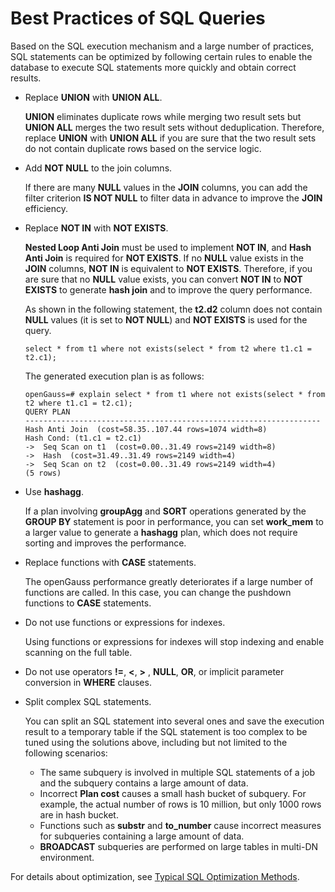 # Best Practices of SQL Queries<a name="EN-US_TOPIC_0000001119972378"></a>

Based on the SQL execution mechanism and a large number of practices, SQL statements can be optimized by following certain rules to enable the database to execute SQL statements more quickly and obtain correct results.

-   Replace  **UNION**  with  **UNION ALL**.

    **UNION**  eliminates duplicate rows while merging two result sets but  **UNION ALL**  merges the two result sets without deduplication. Therefore, replace  **UNION**  with  **UNION ALL**  if you are sure that the two result sets do not contain duplicate rows based on the service logic.

-   Add  **NOT NULL**  to the join columns.

    If there are many  **NULL**  values in the  **JOIN**  columns, you can add the filter criterion  **IS NOT NULL**  to filter data in advance to improve the  **JOIN**  efficiency.

-   Replace  **NOT IN**  with  **NOT EXISTS**.

    **Nested Loop Anti Join**  must be used to implement  **NOT IN**, and  **Hash Anti Join**  is required for  **NOT EXISTS**. If no  **NULL**  value exists in the  **JOIN**  columns,  **NOT IN**  is equivalent to  **NOT EXISTS**. Therefore, if you are sure that no  **NULL**  value exists, you can convert  **NOT IN**  to  **NOT EXISTS**  to generate  **hash join**  and to improve the query performance.

    As shown in the following statement, the  **t2.d2**  column does not contain  **NULL**  values \(it is set to  **NOT NULL**\) and  **NOT EXISTS**  is used for the query.

    ```
    select * from t1 where not exists(select * from t2 where t1.c1 = t2.c1);
    ```

    The generated execution plan is as follows:

    ```
    openGauss=# explain select * from t1 where not exists(select * from t2 where t1.c1 = t2.c1);
    QUERY PLAN
    ------------------------------------------------------------------
    Hash Anti Join  (cost=58.35..107.44 rows=1074 width=8)
    Hash Cond: (t1.c1 = t2.c1)
    ->  Seq Scan on t1  (cost=0.00..31.49 rows=2149 width=8)
    ->  Hash  (cost=31.49..31.49 rows=2149 width=4)
    ->  Seq Scan on t2  (cost=0.00..31.49 rows=2149 width=4)
    (5 rows)
    ```

-   Use  **hashagg**.

    If a plan involving  **groupAgg**  and  **SORT**  operations generated by the  **GROUP BY**  statement is poor in performance, you can set  **work\_mem**  to a larger value to generate a  **hashagg**  plan, which does not require sorting and improves the performance.

-   Replace functions with  **CASE**  statements.

    The openGauss performance greatly deteriorates if a large number of functions are called. In this case, you can change the pushdown functions to  **CASE**  statements.

-   Do not use functions or expressions for indexes.

    Using functions or expressions for indexes will stop indexing and enable scanning on the full table.

-   Do not use operators  **!=**,  **<**,  **\>**  ,  **NULL**,  **OR**, or implicit parameter conversion in  **WHERE**  clauses.
-   Split complex SQL statements.

    You can split an SQL statement into several ones and save the execution result to a temporary table if the SQL statement is too complex to be tuned using the solutions above, including but not limited to the following scenarios:

    -   The same subquery is involved in multiple SQL statements of a job and the subquery contains a large amount of data.
    -   Incorrect  **Plan cost**  causes a small hash bucket of subquery. For example, the actual number of rows is 10 million, but only 1000 rows are in hash bucket.
    -   Functions such as  **substr**  and  **to\_number**  cause incorrect measures for subqueries containing a large amount of data.
    -   **BROADCAST**  subqueries are performed on large tables in multi-DN environment.


For details about optimization, see  [Typical SQL Optimization Methods](typical-sql-optimization-methods.md).

